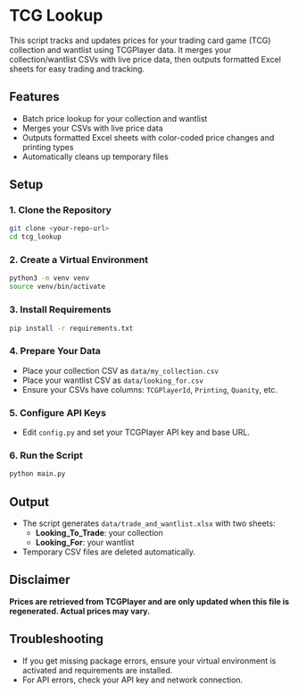 # TCG Lookup

This script tracks and updates prices for your trading card game (TCG) collection and wantlist using TCGPlayer data. It merges your collection/wantlist CSVs with live price data, then outputs formatted Excel sheets for easy trading and tracking.

## Features

- Batch price lookup for your collection and wantlist
- Merges your CSVs with live price data
- Outputs formatted Excel sheets with color-coded price changes and printing types
- Automatically cleans up temporary files

## Setup

### 1. Clone the Repository

```bash
git clone <your-repo-url>
cd tcg_lookup
```

### 2. Create a Virtual Environment

```bash
python3 -m venv venv
source venv/bin/activate
```

### 3. Install Requirements

```bash
pip install -r requirements.txt
```

### 4. Prepare Your Data

- Place your collection CSV as `data/my_collection.csv`
- Place your wantlist CSV as `data/looking_for.csv`
- Ensure your CSVs have columns: `TCGPlayerId`, `Printing`, `Quanity`, etc.

### 5. Configure API Keys

- Edit `config.py` and set your TCGPlayer API key and base URL.

### 6. Run the Script

```bash
python main.py
```

## Output

- The script generates `data/trade_and_wantlist.xlsx` with two sheets:
  - **Looking_To_Trade**: your collection
  - **Looking_For**: your wantlist
- Temporary CSV files are deleted automatically.

## Disclaimer

**Prices are retrieved from TCGPlayer and are only updated when this file is regenerated. Actual prices may vary.**

## Troubleshooting

- If you get missing package errors, ensure your virtual environment is activated and requirements are installed.
- For API errors, check your API key and network connection.